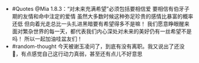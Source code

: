 - #Quotes @Mia 1.8.3：“对未来充满希望”必须包括要相信爱
  要相信有伯牙子期的友情和命中注定的爱情
  虽然大多数时候这种弥足珍贵的感情比暴富的概率还低
  但向着光走总比一头扎进黑暗要有希望得多不是嘛！
  我们愿意睁眼醒来面对繁杂世界的每一天，都代表我们内心深处对未来的美好仍有一丝希望不是吗！
  所以一起加油哇盆友们！
- #random-thought 今天被谢玉凌问了，到底有没有离职。我又说出了还没 🤦‍，有点感觉自己这行动力真弱，甚至还有点儿不好意思